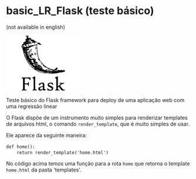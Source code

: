 # basic_LR_Flask (teste básico)

(not available in english)

<img src="https://raw.githubusercontent.com/miguelrferreiraf/basic_LR_Flask/main/img/flask-logo-version-2.png" alt="flask" width="40%" height="40%">

Teste básico do Flask framework para deploy de uma aplicação web com uma regressão linear

O Flask dispõe de um instrumento muito simples para renderizar templates de arquivos html, o comando ```render_template```, que é muito simples de usar. 

Ele aparece da seguinte maneira:

```
def home():
    return render_template('home.html')
```

No código acima temos uma função para a rota ```home``` que retorna o template ```home.html``` da pasta 'templates'.


